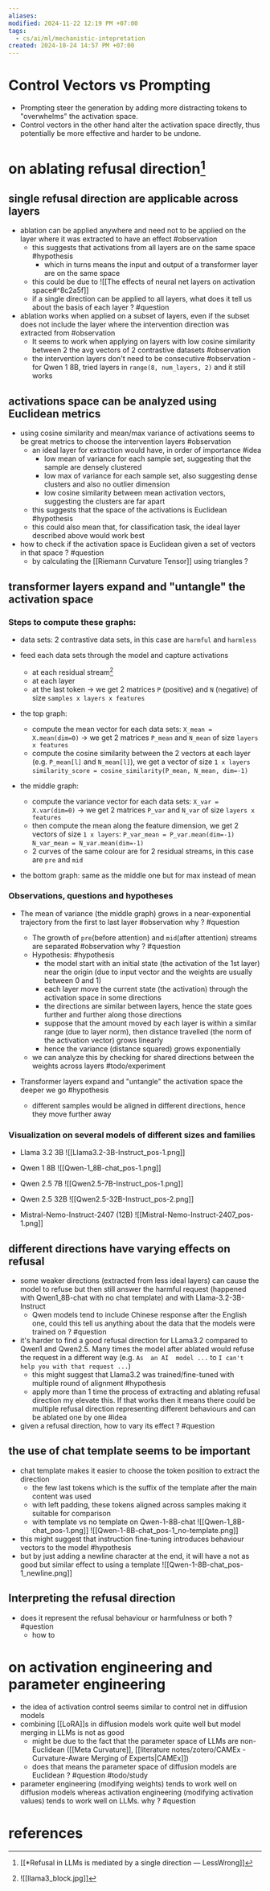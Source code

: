 ```yaml
---
aliases: 
modified: 2024-11-22 12:19 PM +07:00
tags:
  - cs/ai/ml/mechanistic-intepretation
created: 2024-10-24 14:57 PM +07:00
---
```

# Control Vectors vs Prompting
- Prompting steer the generation by adding more distracting tokens to "overwhelms" the activation space.
- Control vectors in the other hand alter the activation space directly, thus potentially be more effective and harder to be undone.

# on ablating refusal direction[^1]
## single refusal direction are applicable across layers
- ablation can be applied anywhere and need not to be applied on the layer where it was extracted to have an effect #observation
	- this suggests that activations from all layers are on the same space #hypothesis
		- which in turns means the input and output of a transformer layer are on the same space
	- this could be due to ![[The effects of neural net layers on activation space#^8c2a5f]]
	- if a single direction can be applied to all layers, what does it tell us about the basis of each layer ? #question
- ablation works when applied on a subset of layers, even if the subset does not include the layer where the intervention direction was extracted from #observation
	- It seems to work when applying on layers with low cosine similarity between 2 the avg vectors of 2 contrastive datasets #observation
	 - the intervention layers don't need to be consecutive #observation
	  - for Qwen 1 8B, tried layers in `range(8, num_layers, 2)` and it still works
## activations space can be analyzed using Euclidean metrics
- using cosine similarity and mean/max variance of activations seems to be great metrics to choose the intervention layers #observation 
	- an ideal layer for extraction would have, in order of importance #idea
		- low mean of variance for each sample set, suggesting that the sample are densely clustered
		- low max of variance for each sample set, also suggesting dense clusters and also no outlier dimension
		- low cosine similarity between mean activation vectors, suggesting the clusters are far apart
	- this suggests that the space of the activations is Euclidean #hypothesis
	- this could also mean that, for classification task, the ideal layer described above would work best
- how to check if the activation space is Euclidean given a set of vectors in that space ? #question
	- by calculating the [[Riemann Curvature Tensor]] using triangles ?
## transformer layers expand and "untangle" the activation space
### Steps to compute these graphs:
- data sets: 2 contrastive data sets, in this case are `harmful` and `harmless`

- feed each data sets through the model and capture activations 
	- at each residual stream[^2]
	- at each layer
	- at the last token
	-> we get 2 matrices `P` (positive) and `N` (negative) of size `samples x layers x features`

- the top graph:
	- compute the mean vector for each data sets: 
	  `X_mean = X.mean(dim=0)`
	  -> we get 2 matrices `P_mean` and `N_mean` of size `layers x features`
	- compute the cosine similarity between the 2 vectors at each layer (e.g. `P_mean[l]` and `N_mean[l]`), we get a vector of size `1 x layers`
		  `similarity_score = cosine_similarity(P_mean, N_mean, dim=-1)`

- the middle graph:
	- compute the variance vector for each data sets:
		  `X_var = X.var(dim=0)`
	  -> we get 2 matrices `P_var` and `N_var` of size `layers x features`
	- then compute the mean along the feature dimension, we get 2 vectors of size `1 x layers`:
		  `P_var_mean = P_var.mean(dim=-1)`
		  `N_var_mean = N_var.mean(dim=-1)`
	- 2 curves of the same colour are for 2 residual streams, in this case are `pre` and `mid`

- the  bottom graph: same as the middle one but for max instead of mean 
### Observations, questions and hypotheses
- The mean of variance (the middle graph) grows in a near-exponential trajectory from the first to last layer #observation why ? #question 
	- The growth of `pre`(before attention) and `mid`(after attention) streams are separated #observation why ? #question 
	- Hypothesis: #hypothesis
		- the model start with an initial state (the activation of the 1st layer) near the origin (due to input vector and the weights are usually between 0 and 1)
		- each layer move the current state (the activation) through the activation space in some directions
		- the directions are similar between layers, hence the state goes further and further along those directions
		- suppose that the amount moved by each layer is within a similar range (due to layer norm), then distance travelled (the norm of the activation vector) grows linearly
		- hence the variance (distance squared) grows exponentially
	- we can analyze this by checking for shared directions between the weights across layers #todo/experiment

- Transformer layers expand and "untangle" the activation space the deeper we go #hypothesis
	- different samples would be aligned in different directions, hence they move further away

### Visualization on several models of different sizes and families
- Llama 3.2 3B
	  ![[Llama3.2-3B-Instruct_pos-1.png]] 
- Qwen 1 8B
	  ![[Qwen-1_8B-chat_pos-1.png]]
	  
- Qwen 2.5 7B
	  ![[Qwen2.5-7B-Instruct_pos-1.png]]
	
- Qwen 2.5 32B
	  ![[Qwen2.5-32B-Instruct_pos-2.png]]
	  
- Mistral-Nemo-Instruct-2407 (12B)
	  ![[Mistral-Nemo-Instruct-2407_pos-1.png]]
## different directions have varying effects on refusal
- some weaker directions (extracted from less ideal layers) can cause the model to refuse but then still answer the harmful request (happened with Qwen1_8B-chat with no chat template) and with Llama-3.2-3B-Instruct
	- Qwen models tend to include Chinese response after the English one, could this tell us anything about the data that the models were trained on ? #question
- it's harder to find a good refusal direction for LLama3.2 compared to Qwen1 and Qwen2.5. Many times the model after ablated would refuse the request in a different way (e.g. `As  an AI  model ...` to `I can't help you with that request ...`)
	- this might suggest that Llama3.2 was trained/fine-tuned with multiple round of alignment #hypothesis 
	- apply more than 1 time the process of extracting and ablating refusal direction my elevate this. If that works then it means there could be multiple refusal direction representing different behaviours and can be ablated one by one #idea
- given a refusal direction, how to vary its effect ? #question
## the use of chat template seems to be important
- chat template makes it easier to choose the token position to extract the direction
	- the few last tokens which is the suffix of the template after the main content was used
	- with left padding, these tokens aligned across samples making it suitable for comparison
	- with template vs no template on Qwen-1-8B-chat
	  ![[Qwen-1_8B-chat_pos-1.png]]
	  ![[Qwen-1-8B-chat_pos-1_no-template.png]]
- this might suggest that instruction fine-tuning introduces behaviour vectors to the model #hypothesis
- but by just adding a newline character at the end, it will have a not as good but similar effect to using a template
  ![[Qwen-1-8B-chat_pos-1_newline.png]]
## Interpreting the refusal direction
- does it represent the refusal behaviour or harmfulness or both ? #question
	- how to 
# on activation engineering and parameter engineering
- the idea of activation control seems similar to control net in diffusion models
- combining [[LoRA]]s in diffusion models work quite well but model merging in LLMs is not as good
	- might be due to the fact that the parameter space of LLMs are non-Euclidean ([[Meta Curvature]], [[literature notes/zotero/CAMEx - Curvature-Aware Merging of Experts|CAMEx]])
	- does that means the parameter space of diffusion models are Euclidean ? #question #todo/study 
- parameter engineering (modifying weights) tends to work well on diffusion models whereas activation engineering (modifying activation values) tends to work well on LLMs. why ? #question
# references
[^1]: [[*Refusal in LLMs is mediated by a single direction — LessWrong]]
[^2]: ![[llama3_block.jpg]]